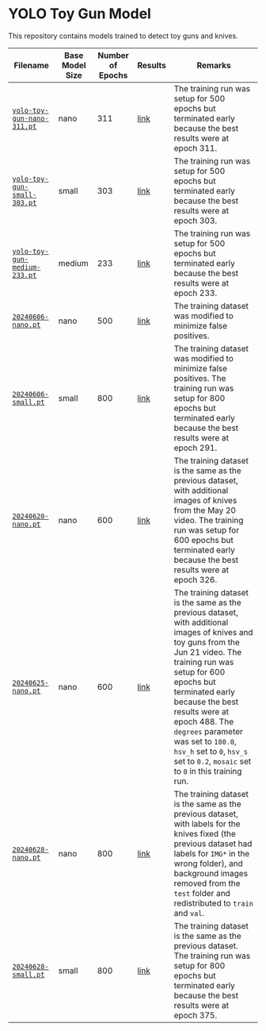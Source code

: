 # YOLO Toy Gun Model

This repository contains models trained to detect toy guns and knives.

|Filename|Base Model Size|Number of Epochs|Results|Remarks|
|---|---|---|---|---|
|[`yolo-toy-gun-nano-311.pt`](weights/yolo-toy-gun-nano-311.pt)|nano|311|[link](images/yolo-toy-gun-nano-311-results.png)|The training run was setup for 500 epochs but terminated early because the best results were at epoch 311.|
|[`yolo-toy-gun-small-303.pt`](weights/yolo-toy-gun-small-303.pt)|small|303|[link](images/yolo-toy-gun-small-303-results.png)|The training run was setup for 500 epochs but terminated early because the best results were at epoch 303.|
|[`yolo-toy-gun-medium-233.pt`](weights/yolo-toy-gun-medium-233.pt)|medium|233|[link](images/yolo-toy-gun-medium-233-results.png)|The training run was setup for 500 epochs but terminated early because the best results were at epoch 233.|
|[`20240606-nano.pt`](weights/20240606-nano.pt)|nano|500|[link](images/20240606-nano-results.png)|The training dataset was modified to minimize false positives.|
|[`20240606-small.pt`](weights/20240606-small.pt)|small|800|[link](images/20240606-small-results.png)|The training dataset was modified to minimize false positives. The training run was setup for 800 epochs but terminated early because the best results were at epoch 291.|
|[`20240620-nano.pt`](weights/20240620-nano.pt)|nano|600|[link](images/20240620-nano-results.png)|The training dataset is the same as the previous dataset, with additional images of knives from the May 20 video. The training run was setup for 600 epochs but terminated early because the best results were at epoch 326.|
|[`20240625-nano.pt`](weights/20240625-nano.pt)|nano|600|[link](images/20240625-nano-results.png)|The training dataset is the same as the previous dataset, with additional images of knives and toy guns from the Jun 21 video. The training run was setup for 600 epochs but terminated early because the best results were at epoch 488. The `degrees` parameter was set to `180.0`, `hsv_h` set to `0`, `hsv_s` set to `0.2`, `mosaic` set to `0` in this training run.|
|[`20240628-nano.pt`](weights/20240628-nano.pt)|nano|800|[link](images/20240628-nano-results.png)|The training dataset is the same as the previous dataset, with labels for the knives fixed (the previous dataset had labels for `IMG*` in the wrong folder), and background images removed from the `test` folder and redistributed to `train` and `val`.|
|[`20240628-small.pt`](weights/20240628-small.pt)|small|800|[link](images/20240628-small-results.png)|The training dataset is the same as the previous dataset. The training run was setup for 800 epochs but terminated early because the best results were at epoch 375.|
